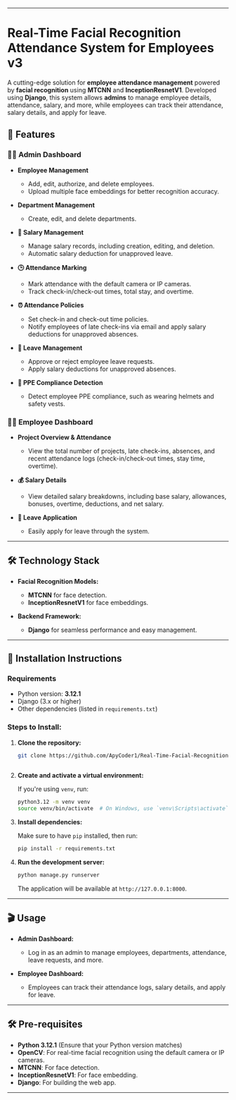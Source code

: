 
---

# **Real-Time Facial Recognition Attendance System for Employees v3**

A cutting-edge solution for **employee attendance management** powered by **facial recognition** using **MTCNN** and **InceptionResnetV1**. Developed using **Django**, this system allows **admins** to manage employee details, attendance, salary, and more, while employees can track their attendance, salary details, and apply for leave.

## 🚀 **Features**

### **👨‍💼 Admin Dashboard**
- **Employee Management**  
  - Add, edit, authorize, and delete employees.
  - Upload multiple face embeddings for better recognition accuracy.
  
- **Department Management**  
  - Create, edit, and delete departments.

- **💸 Salary Management**  
  - Manage salary records, including creation, editing, and deletion.
  - Automatic salary deduction for unapproved leave.

- **🕒 Attendance Marking**  
  - Mark attendance with the default camera or IP cameras.
  - Track check-in/check-out times, total stay, and overtime.

- **⏰ Attendance Policies**  
  - Set check-in and check-out time policies.
  - Notify employees of late check-ins via email and apply salary deductions for unapproved absences.

- **🌴 Leave Management**  
  - Approve or reject employee leave requests.
  - Apply salary deductions for unapproved absences.

- **🦺 PPE Compliance Detection**  
  - Detect employee PPE compliance, such as wearing helmets and safety vests.

### **👩‍💻 Employee Dashboard**
- **Project Overview & Attendance**  
  - View the total number of projects, late check-ins, absences, and recent attendance logs (check-in/check-out times, stay time, overtime).
  
- **💰 Salary Details**  
  - View detailed salary breakdowns, including base salary, allowances, bonuses, overtime, deductions, and net salary.

- **📅 Leave Application**  
  - Easily apply for leave through the system.

---

## 🛠️ **Technology Stack**

- **Facial Recognition Models:**
  - **MTCNN** for face detection.
  - **InceptionResnetV1** for face embeddings.

- **Backend Framework:**
  - **Django** for seamless performance and easy management.

---

## 📝 **Installation Instructions**

### **Requirements**
- Python version: **3.12.1**
- Django (3.x or higher)
- Other dependencies (listed in `requirements.txt`)

### **Steps to Install:**

1. **Clone the repository:**

   ```bash
   git clone https://github.com/ApyCoder1/Real-Time-Facial-Recognition-Attendance-System-for-Employees-v3
  
   ```

2. **Create and activate a virtual environment:**

   If you're using `venv`, run:

   ```bash
   python3.12 -m venv venv
   source venv/bin/activate  # On Windows, use `venv\Scripts\activate`
   ```

3. **Install dependencies:**

   Make sure to have `pip` installed, then run:

   ```bash
   pip install -r requirements.txt
   ```


4. **Run the development server:**

   ```bash
   python manage.py runserver
   ```

   The application will be available at `http://127.0.0.1:8000`.

---

## 🎬 **Usage**

- **Admin Dashboard:**
  - Log in as an admin to manage employees, departments, attendance, leave requests, and more.

- **Employee Dashboard:**
  - Employees can track their attendance logs, salary details, and apply for leave.

---

## 🛠️ **Pre-requisites**

- **Python 3.12.1** (Ensure that your Python version matches)
- **OpenCV**: For real-time facial recognition using the default camera or IP cameras.
- **MTCNN**: For face detection.
- **InceptionResnetV1**: For face embedding.
- **Django**: For building the web app.

---


